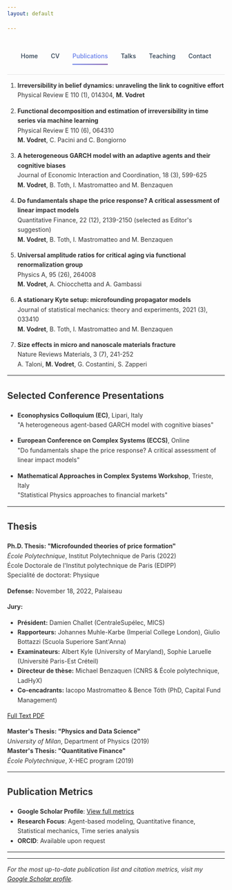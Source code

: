 ```yaml
---
layout: default

---
```


<style>
/* Override theme constraints for better desktop view */
.inner {
  max-width: 1200px !important;
  width: 90% !important;
  margin: 0 auto !important;
}

#content-wrapper {
  max-width: none !important;
  width: 100% !important;
}

body {
  font-family: -apple-system, BlinkMacSystemFont, 'Segoe UI', Roboto, sans-serif;
  line-height: 1.6;
  color: #333;
}
.nav-clean {
  display: flex;
  justify-content: center;
  gap: 30px;
  padding: 25px 0;
  border-bottom: 1px solid rgba(0, 0, 0, 0.1);
  background: transparent;
}

.nav-clean a {
  position: relative;
  font-weight: 500;
  color: #2c3e50;
  text-decoration: none;
  padding: 6px 0;
  transition: color 0.3s ease;
}

.nav-clean a::after {
  content: "";
  position: absolute;
  left: 0;
  bottom: -3px;
  width: 0%;
  height: 2px;
  background: linear-gradient(135deg, #667eea, #764ba2);
  transition: width 0.3s ease;
}

.nav-clean a:hover::after,
.nav-clean a.current::after {
  width: 100%;
}

.nav-clean a.current {
  color: #667eea;
.nav-clean a.current {
  color: #667eea;
}

/* Nascondi solo il titolo Jekyll automatico */
body > .inner > h1:first-child {
  display: none;
}

@media (max-width: 768px) {
  .nav-clean { flex-wrap: wrap; gap: 15px; }
}

/* Ensure good desktop spacing */
@media (min-width: 769px) {
  .nav-clean { gap: 40px; padding: 30px 0; }
  body { font-size: 16px; }
}

</style>

<nav class="nav-clean">
  <a href="/">Home</a>
  <a href="/cv">CV</a>
  <a href="/publications" class="current">Publications</a>
  <a href="/talks">Talks</a>
  <a href="/teaching">Teaching</a>
  <a href="/contact">Contact</a>
</nav>

1. **Irreversibility in belief dynamics: unraveling the link to cognitive effort**  
   Physical Review E 110 (1), 014304, **M. Vodret**

2. **Functional decomposition and estimation of irreversibility in time series via machine learning**  
   Physical Review E 110 (6), 064310  
   **M. Vodret**, C. Pacini and C. Bongiorno

3. **A heterogeneous GARCH model with an adaptive agents and their cognitive biases**  
   Journal of Economic Interaction and Coordination, 18 (3), 599-625  
   **M. Vodret**, B. Toth, I. Mastromatteo and M. Benzaquen

4. **Do fundamentals shape the price response? A critical assessment of linear impact models**  
   Quantitative Finance, 22 (12), 2139-2150 (selected as Editor's suggestion)  
   **M. Vodret**, B. Toth, I. Mastromatteo and M. Benzaquen

5. **Universal amplitude ratios for critical aging via functional renormalization group**  
   Physics A, 95 (26), 264008  
   **M. Vodret**, A. Chiocchetta and A. Gambassi

6. **A stationary Kyte setup: microfounding propagator models**  
   Journal of statistical mechanics: theory and experiments, 2021 (3), 033410  
   **M. Vodret**, B. Toth, I. Mastromatteo and M. Benzaquen

7. **Size effects in micro and nanoscale materials fracture**  
   Nature Reviews Materials, 3 (7), 241-252  
   A. Taloni, **M. Vodret**, G. Costantini, S. Zapperi

---

## Selected Conference Presentations

- **Econophysics Colloquium (EC)**, Lipari, Italy  
  "A heterogeneous agent-based GARCH model with cognitive biases"

- **European Conference on Complex Systems (ECCS)**, Online  
  "Do fundamentals shape the price response? A critical assessment of linear impact models"

- **Mathematical Approaches in Complex Systems Workshop**, Trieste, Italy  
  "Statistical Physics approaches to financial markets"

---

## Thesis

**Ph.D. Thesis: "Microfounded theories of price formation"**  
*École Polytechnique*, Institut Polytechnique de Paris (2022)  
École Doctorale de l'Institut polytechnique de Paris (EDIPP)  
Specialité de doctorat: Physique  

**Defense:** November 18, 2022, Palaiseau  

**Jury:**
- **Président:** Damien Challet (CentraleSupélec, MICS)
- **Rapporteurs:** Johannes Muhle-Karbe (Imperial College London), Giulio Bottazzi (Scuola Superiore Sant'Anna)
- **Examinateurs:** Albert Kyle (University of Maryland), Sophie Laruelle (Université Paris-Est Créteil)
- **Directeur de thèse:** Michael Benzaquen (CNRS & École polytechnique, LadHyX)
- **Co-encadrants:** Iacopo Mastromatteo & Bence Tóth (PhD, Capital Fund Management)

[Full Text PDF](https://theses.hal.science/tel-04106396/file/114697_VODRET_2022_archivage.pdf)

**Master's Thesis: "Physics and Data Science"**  
*University of Milan*, Department of Physics (2019)  
**Master's Thesis: "Quantitative Finance"**  
*École Polytechnique*, X-HEC program (2019)

---

## Publication Metrics

- **Google Scholar Profile**: [View full metrics](https://scholar.google.com/citations?user=BjqSd7cAAAAJ)
- **Research Focus**: Agent-based modeling, Quantitative finance, Statistical mechanics, Time series analysis
- **ORCID**: Available upon request

---

---

*For the most up-to-date publication list and citation metrics, visit my [Google Scholar profile](https://scholar.google.com/citations?user=BjqSd7cAAAAJ).*